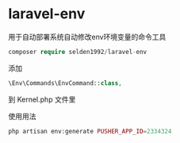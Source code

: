 # laravel-env

用于自动部署系统自动修改env环境变量的命令工具
```php
composer require selden1992/laravel-env
```
添加 
```php
\Env\Commands\EnvCommand::class,  
```
到 Kernel.php 文件里

使用用法
```php
php artisan env:generate PUSHER_APP_ID=2334324
```

